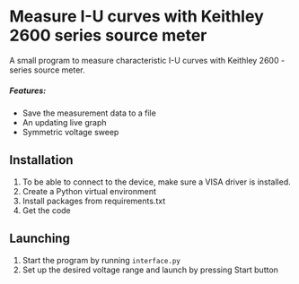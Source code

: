 # Measure I-U curves with Keithley 2600 series source meter
A small program to measure characteristic I-U curves with Keithley 2600 - series source meter.

##### Features:
* Save the measurement data to a file
* An updating live graph
* Symmetric voltage sweep

## Installation
1. To be able to connect to the device, make sure a VISA driver is installed.
2. Create a Python virtual environment
3. Install packages from requirements.txt
4. Get the code

## Launching
1. Start the program by running `interface.py`
2. Set up the desired voltage range and launch by pressing Start button
